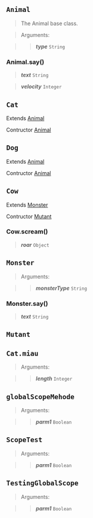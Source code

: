 
## ```Animal``` 


 > The Animal base class.




> Arguments:  

>> ***type*** ```String```






### Animal.say()
 
 
> ***text*** ```String```  
 
> ***velocity*** ```Integer```  
 
## ```Cat``` 
Extends [Animal](use-case-main.js.MD#animal)

 Contructor [Animal](use-case-main.js.MD#animal)





## ```Dog``` 
Extends [Animal](use-case-main.js.MD#animal)

 Contructor [Animal](use-case-main.js.MD#animal)





## ```Cow``` 
Extends [Monster](use-case-main.js.MD#monster)

 Contructor [Mutant](use-case-main.js.MD#mutant)







### Cow.scream()
 
 
> ***roar*** ```Object```  
 
## ```Monster``` 




> Arguments:  

>> ***monsterType*** ```String```






### Monster.say()
 
 
> ***text*** ```String```  
 
## ```Mutant``` 






## ```Cat.miau``` 




> Arguments:  

>> ***length*** ```Integer```




## ```globalScopeMehode``` 




> Arguments:  

>> ***parm1*** ```Boolean```




## ```ScopeTest``` 




> Arguments:  

>> ***parm1*** ```Boolean```




## ```TestingGlobalScope``` 




> Arguments:  

>> ***parm1*** ```Boolean```



